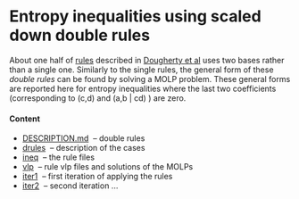 Entropy inequalities using scaled down double rules
=========================================

About one half of [rules](../rules/DESCRIPTION.md) described in
[Dougherty et al](http://arxiv.org/pdf/1104.3602v1) uses two bases rather
than a single one. Similarly to the single rules, the general form of these
*double rules* can be found by solving a MOLP problem. These general forms
are reported here for entropy inequalities where the last two coefficients
(corresponding to (c,d) and (a,b | cd) ) are zero.

#### Content

* [DESCRIPTION.md](DESCRIPTION.md) &nbsp;&ndash; double rules
* [drules](drules.txt) &nbsp;&ndash; description of the cases
* [ineq](ineq) &nbsp;&ndash; the rule files
* [vlp](vlp) &nbsp;&ndash; rule vlp files and solutions of the MOLPs
* [iter1](iter1) &nbsp;&ndash; first iteration of applying the rules
* [iter2](iter2) &nbsp;&ndash; second iteration ...

